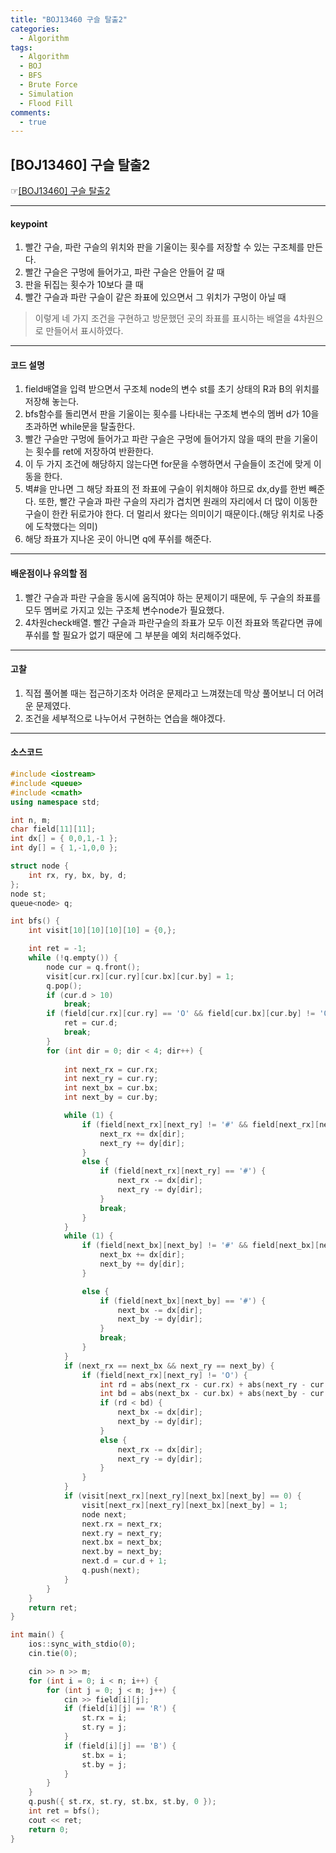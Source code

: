 ```yaml
---
title: "BOJ13460 구슬 탈출2"
categories:
  - Algorithm
tags:
  - Algorithm
  - BOJ
  - BFS
  - Brute Force
  - Simulation
  - Flood Fill
comments:
  - true
---
```


## [BOJ13460] 구슬 탈출2
 ☞[[BOJ13460] 구슬 탈출2](https://www.acmicpc.net/problem/13460)

---

#### keypoint
1. 빨간 구슬, 파란 구슬의 위치와 판을 기울이는 횟수를 저장할 수 있는 구조체를 만든다.
2. 빨간 구슬은 구멍에 들어가고, 파란 구슬은 안들어 갈 때
3. 판을 뒤집는 횟수가 10보다 클 때
4. 빨간 구슬과 파란 구슬이 같은 좌표에 있으면서 그 위치가 구멍이 아닐 때

>이렇게 네 가지 조건을 구현하고 방문했던 곳의 좌표를 표시하는 배열을 4차원으로 만들어서 표시하였다.

---

#### 코드 설명

1. field배열을 입력 받으면서 구조체 node의 변수 st를 초기 상태의 R과 B의 위치를 저장해 놓는다. 
2. bfs함수를 돌리면서 판을 기울이는 횟수를 나타내는 구조체 변수의 멤버 d가 10을 초과하면 while문을 탈출한다. 
3. 빨간 구슬만 구멍에 들어가고 파란 구슬은 구멍에 들어가지 않을 때의 판을 기울이는 횟수를 ret에 저장하여 반환한다.
4. 이 두 가지 조건에 해당하지 않는다면 for문을 수행하면서 구슬들이 조건에 맞게 이동을 한다. 
5. 벽#을 만나면 그 해당 좌표의 전 좌표에 구슬이 위치해야 하므로 dx,dy를 한번 빼준다. 
또한, 빨간 구슬과 파란 구슬의 자리가 겹치면 원래의 자리에서 더 많이 이동한 구슬이 한칸 뒤로가야 한다. 더 멀리서 왔다는 의미이기 때문이다.(해당 위치로 나중에 도착했다는 의미) 
6. 해당 좌표가 지나온 곳이 아니면 q에 푸쉬를 해준다.

---

#### 배운점이나 유의할 점
1. 빨간 구슬과 파란 구슬을 동시에 움직여야 하는 문제이기 때문에, 두 구슬의 좌표를 모두 멤버로 가지고 있는 구조체 변수node가 필요했다.
2. 4차원check배열. 빨간 구슬과 파란구슬의 좌표가 모두 이전 좌표와 똑같다면 큐에 푸쉬를 할 필요가 없기 때문에 그 부분을 예외 처리해주었다.


---

#### 고찰
1. 직접 풀어볼 때는 접근하기조차 어려운 문제라고 느껴졌는데 막상 풀어보니 더 어려운 문제였다.
2. 조건을 세부적으로 나누어서 구현하는 연습을 해야겠다.


---
#### 소스코드
```cpp
#include <iostream>
#include <queue>
#include <cmath>
using namespace std;

int n, m;
char field[11][11];
int dx[] = { 0,0,1,-1 };
int dy[] = { 1,-1,0,0 };

struct node {
	int rx, ry, bx, by, d;
};
node st;
queue<node> q;

int bfs() {
	int visit[10][10][10][10] = {0,};

	int ret = -1;
	while (!q.empty()) {
		node cur = q.front();
		visit[cur.rx][cur.ry][cur.bx][cur.by] = 1;
		q.pop();
		if (cur.d > 10)
			break;
		if (field[cur.rx][cur.ry] == 'O' && field[cur.bx][cur.by] != 'O') {
			ret = cur.d;
			break;
		}
		for (int dir = 0; dir < 4; dir++) {
			
			int next_rx = cur.rx;
			int next_ry = cur.ry;
			int next_bx = cur.bx;
			int next_by = cur.by;

			while (1) {
				if (field[next_rx][next_ry] != '#' && field[next_rx][next_ry] != 'O') {
					next_rx += dx[dir];
					next_ry += dy[dir];
				}
				else {
					if (field[next_rx][next_ry] == '#') {
						next_rx -= dx[dir];
						next_ry -= dy[dir];
					}
					break;
				}
			}
			while (1) {
				if (field[next_bx][next_by] != '#' && field[next_bx][next_by] != 'O') {
					next_bx += dx[dir];
					next_by += dy[dir];
				}

				else {
					if (field[next_bx][next_by] == '#') {
						next_bx -= dx[dir];
						next_by -= dy[dir];
					}
					break;
				}
			}
			if (next_rx == next_bx && next_ry == next_by) {
				if (field[next_rx][next_ry] != 'O') {
					int rd = abs(next_rx - cur.rx) + abs(next_ry - cur.ry);
					int bd = abs(next_bx - cur.bx) + abs(next_by - cur.by);
					if (rd < bd) {
						next_bx -= dx[dir];
						next_by -= dy[dir];
					}
					else {
						next_rx -= dx[dir];
						next_ry -= dy[dir];
					}
				}
			}
			if (visit[next_rx][next_ry][next_bx][next_by] == 0) {
				visit[next_rx][next_ry][next_bx][next_by] = 1;
				node next;
				next.rx = next_rx;
				next.ry = next_ry;
				next.bx = next_bx;
				next.by = next_by;
				next.d = cur.d + 1;
				q.push(next);
			}
		}
	}
	return ret;
}

int main() {
	ios::sync_with_stdio(0);
	cin.tie(0);

	cin >> n >> m;
	for (int i = 0; i < n; i++) {
		for (int j = 0; j < m; j++) {
			cin >> field[i][j];
			if (field[i][j] == 'R') {
				st.rx = i;
				st.ry = j;
			}
			if (field[i][j] == 'B') {
				st.bx = i;
				st.by = j;
			}
		}
	}
	q.push({ st.rx, st.ry, st.bx, st.by, 0 });
	int ret = bfs();
	cout << ret;
	return 0;
}
```
